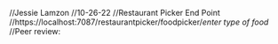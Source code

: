 //Jessie Lamzon
//10-26-22
//Restaurant Picker End Point
//https://localhost:7087/restaurantpicker/foodpicker/*enter type of food*
//Peer review:
